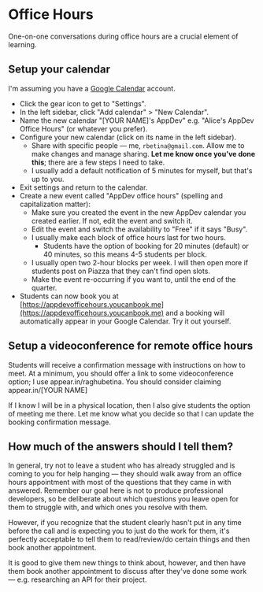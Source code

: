 # Office Hours

One-on-one conversations during office hours are a crucial element of learning.

## Setup your calendar

I'm assuming you have a [Google Calendar](https://calendar.google.com) account.

 - Click the gear icon to get to "Settings".
 - In the left sidebar, click "Add calendar" > "New Calendar".
 - Name the new calendar "[YOUR NAME]'s AppDev" e.g. "Alice's AppDev Office Hours" (or whatever you prefer).
 - Configure your new calendar (click on its name in the left sidebar).
    - Share with specific people — me, `rbetina@gmail.com`. Allow me to make changes and manage sharing. **Let me know once you've done this**; there are a few steps I need to take.
    - I usually add a default notification of 5 minutes for myself, but that's up to you. 
 - Exit settings and return to the calendar.
 - Create a new event called "AppDev office hours" (spelling and capitalization matter):
    - Make sure you created the event in the new AppDev calendar you created earlier. If not, edit the event and switch it.
    - Edit the event and switch the availability to "Free" if it says "Busy".
    - I usually make each block of office hours last for two hours.
        - Students have the option of booking for 20 minutes (default) or 40 minutes, so this means 4-5 students per block.
    - I usually open two 2-hour blocks per week. I will then open more if students post on Piazza that they can't find open slots. 
    - Make the event re-occurring if you want to, until the end of the quarter.
 - Students can now book you at [https://appdevofficehours.youcanbook.me](https://appdevofficehours.youcanbook.me) and a booking will automatically appear in your Google Calendar. Try it out yourself.

## Setup a videoconference for remote office hours

Students will receive a confirmation message with instructions on how to meet. At a minimum, you should offer a link to some videoconference option; I use appear.in/raghubetina. You should consider claiming appear.in/[YOUR NAME]

If I know I will be in a physical location, then I also give students the option of meeting me there. Let me know what you decide so that I can update the booking confirmation message.

## How much of the answers should I tell them?

In general, try not to leave a student who has already struggled and is coming to you for help hanging — they should walk away from an office hours appointment with most of the questions that they came in with answered. Remember our goal here is not to produce professional developers, so be deliberate about which questions you leave open for them to struggle with, and which ones you resolve with them.

However, if you recognize that the student clearly hasn't put in any time before the call and is expecting you to just do the work for them, it's perfectly acceptable to tell them to read/review/do certain things and then book another appointment.

It is good to give them new things to think about, however, and then have them book another appointment to discuss after they've done some work — e.g. researching an API for their project.